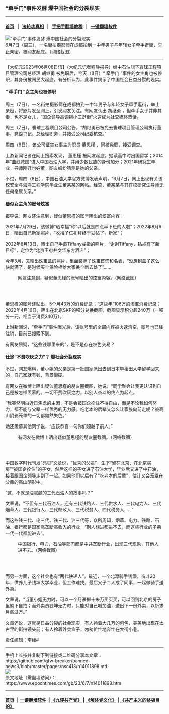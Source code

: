### “牵手门”事件发酵 爆中国社会的分裂现实
------------------------

#### [首页](https://github.com/gfw-breaker/banned-news3/blob/master/README.md) &nbsp;&nbsp;|&nbsp;&nbsp; [法轮功真相](https://github.com/begood0513/basic/blob/master/README.md)  &nbsp;&nbsp;|&nbsp;&nbsp; [手把手翻墙教程](https://github.com/gfw-breaker/guides/wiki)  &nbsp;&nbsp;|&nbsp;&nbsp; [一键翻墙软件](https://github.com/gfw-breaker/nogfw/blob/master/README.md)  



<div><img alt="“牵手门”事件发酵 爆中国社会的分裂现实" class="attachment-djy_600_400 size-djy_600_400 wp-post-image" src="https://i.epochtimes.com/assets/uploads/2023/06/id14012744-67d78face33ed2e87a82a8b2565624d0-600x400.jpg"/>
<div class="caption">
 6月7日（周三），一名街拍摄影师在成都拍到一中年男子与年轻女子牵手逛街，举止亲密。被网友起底。（网络截图）
</div></div><hr/>


<div><p>
 【大纪元2023年06月08日讯】（大纪元记者程静报导）继中石油旗下寰球工程项目管理公司总经理
 <ok href="https://www.epochtimes.com/gb/tag/%E8%83%A1%E7%BB%A7%E5%8B%87.html">
  胡继勇
 </ok>
 被免职后，今天（8日）“
 <ok href="https://www.epochtimes.com/gb/tag/%E7%89%B5%E6%89%8B%E9%97%A8.html">
  牵手门
 </ok>
 ”事件的女主角也被停职，其身份被网民大起底。有分析认为，此事件揭示了中国社会日益分裂的现实。
</p>
<h4>
 “
 <ok href="https://www.epochtimes.com/gb/tag/%E7%89%B5%E6%89%8B%E9%97%A8.html">
  牵手门
 </ok>
 ”女主角也被停职
</h4>
<p>
 周三（7日），一名街拍摄影师在成都拍到一中年男子与年轻女子牵手逛街，举止亲密，将影片发至网上，引发网友关注。有网友认出
 <ok href="https://www.epochtimes.com/gb/tag/%E8%83%A1%E7%BB%A7%E5%8B%87.html">
  胡继勇
 </ok>
 ，但牵手女子并非其妻，也不是女儿，“国企领导高调拖小三逛街”火速成为社交媒体热话。
</p>
<p>
 周三（7日），寰球工程项目公司公告，“胡继勇已被免去寰球项目管理公司执行董事、党委书记、总经理职务，并接受公司纪委核查。”
</p>
<p>
 周四（8日），该公司证实女事主为职员
 <ok href="https://www.epochtimes.com/gb/tag/%E8%91%A3%E6%80%9D%E6%A7%BF.html">
  董思槿
 </ok>
 ，同被免职，接受调查。
</p>
<p>
 上游新闻记者在网上搜索发现，
 <ok href="https://www.epochtimes.com/gb/tag/%E8%91%A3%E6%80%9D%E6%A7%BF.html">
  董思槿
 </ok>
 被网友起底。她读高中时出国留学；2014年“曲线救国”进入中国石油大学，并用少数民族的身份加分；2021年研究生毕业，导师刚好也姓董，网友纷纷猜测是她的父亲。
</p>
<p>
 不过，周四（8日），中国石油大学官方微博发表声明，“6月7日，网上出现有关该校安全与海洋工程学院毕业生董某某的网帖。经查，董某某与其在校研究生导师无任何亲属关系。”
</p>
<h4>
 疑似女主角的账号炫富
</h4>
<p>
 报导说，网友还注意到，疑似董思槿的账号晒出的炫富内容：
</p>
<p>
 2021年7月29日，该微博“晒幸福”称“以后就是四点半下班的人啦”；2022年8月9日，晒出自己新家照片，“收拾了仨礼拜终于妥帖了，新家”；
</p>
<p>
 2022年8月13日，晒出自己手戴Tiffany戒指的照片，“谢谢Tiffany，钻戒有了新目标”，定位为“北京王府井文华东方酒店”；
</p>
<p>
 今年3月，又晒出珠宝盒的照片，里面装满了珠宝首饰和名表，“没想到盒子这么快就满了，是时候买个保险柜给大家换个新去处了”……
</p>
<figure aria-describedby="caption-attachment-14012661" class="wp-caption aligncenter" id="attachment_14012661" style="width: 450px">
 <ok href="https://i.epochtimes.com/assets/uploads/2023/06/id14012661-4ab909b44b50051e8df14426809bc067.jpg" target="_blank">
  <img alt="" class="size-medium wp-image-14012661" src="https://i.epochtimes.com/assets/uploads/2023/06/id14012661-4ab909b44b50051e8df14426809bc067-450x866.jpg"/>
 </ok>
 <br/><figcaption class="wp-caption-text" id="caption-attachment-14012661">
  网友注意到，疑似董思槿的账号晒出的炫富内容。（网络截图）
 </figcaption><br/>
</figure><br/>
<p>
 董思槿的账号还贴出，5个月43万的消费记录；“这些年”106万的淘宝消费记录；2022年4月16日，晒出在北京SKP的积分兑换截图，截图显示积分超240万（一积分一元，相当于消费240万）。
</p>
<p>
 上游新闻说，“牵手门”事件曝光后，该账号里的全部内容被火速清空，账号也已经注销，目前已搜索不到。
</p>
<p>
 有网友质疑，“这些钱哪里来的”，是不是存在权色交易？
</p>
<h4>
 仕途“不费吹灰之力”？ 爆社会分裂现实
</h4>
<p>
 不过，网友爆料，董小姐的父亲是第一批国家派出去到日本早稻田大学留学回来的，自己家就有钱，背景很硬。
</p>
<p>
 有网友在微博上晒出疑似董思槿的朋友圈截图，她说，“同学聚会让我更认识到自己是被怎样羡慕的。一切不费吹灰之力，以别人奋斗的终点为起点。
</p>
<p>
 “我突然明白近日焦虑的主因，不是会被国企拴住不得自由，而是不论我如何努力，都不能与父辈一样优秀的无力感。吃老本的后辈又怎么让家族向前走呢？被高山阴影笼罩的一切都黯然失色。”
</p>
<p>
 她还羡慕其他同学说，“应该恭喜一句你们超越了前人。”
</p>
<figure aria-describedby="caption-attachment-14012654" class="wp-caption aligncenter" id="attachment_14012654" style="width: 450px">
 <ok href="https://i.epochtimes.com/assets/uploads/2023/06/id14012654-5a293dba2ed71d1101e0ace682ecdba4.jpg" target="_blank">
  <img alt="" class="size-medium wp-image-14012654" src="https://i.epochtimes.com/assets/uploads/2023/06/id14012654-5a293dba2ed71d1101e0ace682ecdba4-450x393.jpg"/>
 </ok>
 <br/><figcaption class="wp-caption-text" id="caption-attachment-14012654">
  有网友在微博上晒出疑似董思槿的朋友圈截图。（网络截图）
 </figcaption><br/>
</figure><br/>
<p>
 中国数字时代刊发“亮见”文章说，“优秀的父辈”，生下“留在北京、在北京买房”“被国企拴住”的子女，然后这样的子女进了石油大学，毕业后又进了中石油，接着跟国企领导走到了一起。如果他们以后有了“吃老本的后辈”，估计又会笼罩在父辈的高山阴影中。
</p>
<p>
 “这，不就是油腻腻的三代石油人的故事吗？”
</p>
<p>
 文章说，“不但有三代石油人，还有三代铁路人、三代供水人、三代电力人、三代烟草人、三代银行人、三代邮政人、三代税务人、四代税务人……”
</p>
<p>
 而这些钱三代、电三代、铁三代、油三代等，众所周知，烟草、电力、铁路、石油、银行都是国家高垄断高收入的行业，“别人想进都进不去，而这些行业的子弟一代一代都能进去”。
</p>
<figure aria-describedby="caption-attachment-14012683" class="wp-caption aligncenter" id="attachment_14012683" style="width: 450px">
 <ok href="https://i.epochtimes.com/assets/uploads/2023/06/id14012683-Untitled-1-10.jpg" target="_blank">
  <img alt="" class="size-medium wp-image-14012683" src="https://i.epochtimes.com/assets/uploads/2023/06/id14012683-Untitled-1-10-450x321.jpg"/>
 </ok>
 <br/><figcaption class="wp-caption-text" id="caption-attachment-14012683">
  中国银行、电力、石油等部门都是中共垄断行业，出现三代现象，其他人进不去。（网络截图）
 </figcaption><br/>
</figure><br/>
<p>
 而另一方面，这个社会也有“两代快递人”。最近，一个北漂骑手钱灏，奋斗20年，供养儿子钱坤大学毕业，但工作难找，最后父子二人成了同事，一起做骑手送外卖。
</p>
<p>
 文章说，“当董小姐无力时，可以一个月豪掷十来万买买买，可以回到北京的房子里躺下自拍；而外卖员钱坤无力时，只能对自己喊加油，送出下一份外卖，以祈求月薪过万。”
</p>
<p>
 文章还说，这就是日益分裂的社会现实，有人拎着大几万的包包，美美地出现在太古里的街拍镜头前；有人拎着外卖盒子，匆匆忙忙地奔忙在大街小巷。
</p>
<p>
 责任编辑：李缘#
</p>
</div>
<hr/>
手机上长按并复制下列链接或二维码分享本文章：<br/>
https://github.com/gfw-breaker/banned-news3/blob/master/pages/nsc413/n14011898.md <br/>
<a href='https://github.com/gfw-breaker/banned-news3/blob/master/pages/nsc413/n14011898.md'><img src='https://github.com/gfw-breaker/banned-news3/blob/master/pages/nsc413/n14011898.md.png'/></a> <br/>
原文地址（需翻墙访问）：https://www.epochtimes.com/gb/23/6/7/n14011898.htm


------------------------
#### [首页](https://github.com/gfw-breaker/banned-news3/blob/master/README.md) &nbsp;|&nbsp; [一键翻墙软件](https://github.com/gfw-breaker/nogfw/blob/master/README.md) &nbsp;| [《九评共产党》](https://github.com/gfw-breaker/9ping.md/blob/master/README.md#九评之一评共产党是什么) | [《解体党文化》](https://github.com/gfw-breaker/jtdwh.md/blob/master/README.md) | [《共产主义的终极目的》](https://github.com/gfw-breaker/gczydzjmd.md/blob/master/README.md)


<img src='http://gfw-breaker.win/banned-news3/pages/nsc413/n14011898.md' width='0px' height='0px'/>